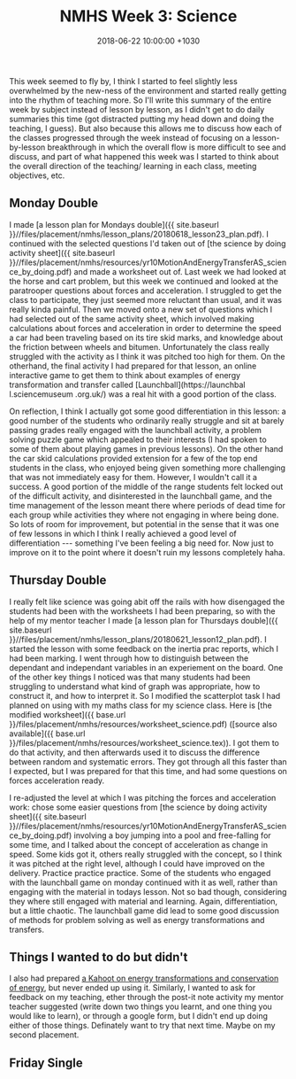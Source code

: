 ﻿---
layout: post
title:  "NMHS Week 3: Science"
date:   2018-06-22  10:00:00 +1030
categories: MTeach nmhsPlacement yr10science
tags: [1-1, 1-2, 1-5, 2-1, 2-2, 2-3, 3-1, 3-2, 3-3, 3-4, 3-5, 3-6, 4-1, 4-2, 5-1, 5-2]
acara: [ACSSU190, ACSSU229]
---

This week seemed to fly by, I think I started to feel slightly less overwhelmed by the new-ness of the environment and started really getting into the rhythm of teaching more. So I'll write this summary of the entire week by subject instead of lesson by lesson, as I didn't get to do daily summaries this time (got distracted putting my head down and doing the teaching, I guess). But also because this allows me to discuss how each of the classes progressed through the week instead of focusing on a lesson-by-lesson breakthrough in which the overall flow is more difficult to see and discuss, and part of what happened this week was I started to think about the overall direction of the teaching/ learning in each class, meeting objectives, etc.



## Monday Double

I made [a lesson plan for Mondays double]({{ site.baseurl }}//files/placement/nmhs/lesson_plans/20180618_lesson23_plan.pdf). I continued with the selected questions I'd taken out of [the science by doing activity sheet]({{ site.baseurl }}//files/placement/nmhs/resources/yr10MotionAndEnergyTransferAS_science_by_doing.pdf) and made a worksheet out of. Last week we had looked at the horse and cart problem, but this week we continued and looked at the paratrooper questions about forces and acceleration. I struggled to get the class to participate, they just seemed more reluctant than usual, and it was really kinda painful. Then we moved onto a new set of questions which I had selected out of the same activity sheet, which involved making calculations about forces and acceleration in order to determine the speed a car had been traveling based on its tire skid marks, and knowledge about the friction between wheels and bitumen. Unfortunately the class really struggled with the activity as I think it was pitched too high for them. On the otherhand, the final activity I had prepared for that lesson, an online interactive game to get them to think about examples of energy transformation and transfer called [Launchball](https://launchbal
l.sciencemuseum
.org.uk/) was a real hit with a good portion of the class.

On reflection, I think I actually got some good differentiation in this lesson: a good number of the students who ordinarily really struggle and sit at barely passing grades really engaged with the launchball activity, a problem solving puzzle game which appealed to their interests (I had spoken to some of them about playing games in previous lessons). On the other hand the car skid calculations provided extension for a few of the top end students in the class, who enjoyed being given something more challenging that was not immediately easy for them. However, I wouldn't call it a success. A good portion of the middle of the range students felt locked out of the difficult activity, and disinterested in the launchball game, and the time management of the lesson meant there where periods of dead time for each group while activities they where not engaging in where being done. So lots of room for improvement, but potential in the sense that it was one of few lessons in which I think I really achieved a good level of differentiation --- something I've been feeling a big need for. Now just to improve on it to the point where it doesn't ruin my lessons completely haha.

## Thursday Double

I really felt like science was going abit off the rails with how disengaged the students had been with the worksheets I had been preparing, so with the help of my mentor teacher I made [a lesson plan for Thursdays double]({{ site.baseurl }}//files/placement/nmhs/lesson_plans/20180621_lesson12_plan.pdf). I started the lesson with some feedback on the inertia prac reports, which I had been marking. I went through how to distinguish between the dependant and independant variables in an experiement on the board. One of the other key things I noticed was that many students had been struggling to understand what kind of graph was appropriate, how to construct it, and how to interpret it. So I modified the scatterplot task I had planned on using with my maths class for my science class. Here is [the modified worksheet]({{ base.url }}/files/placement/nmhs/resources/worksheet_science.pdf) ([source also available]({{ base.url }}/files/placement/nmhs/resources/worksheet_science.tex)). I got them to do that activity, and then afterwards used it to discuss the difference between random and systematic errors. They got through all this faster than I expected, but I was prepared for that this time, and had some questions on forces acceleration ready.

I re-adjusted the level at which I was pitching the forces and acceleration work: chose some easier questions from [the science by doing activity sheet]({{ site.baseurl }}//files/placement/nmhs/resources/yr10MotionAndEnergyTransferAS_science_by_doing.pdf) involving a boy jumping into a pool and free-falling for some time, and I talked about the concept of acceleration as change in speed. Some kids got it, others really struggled with the concept, so I think it was pitched at the right level, although I could have improved on the delivery. Practice practice practice. Some of the students who engaged with the launchball game on monday continued with it as well, rather than engaging with the material in todays lesson. Not so bad though, considering they where still engaged with material and learning. Again, differentiation, but a little chaotic. The launchball game did lead to some good discussion of methods for problem solving as well as energy transformations and transfers. 

## Things I wanted to do but didn't

I also had prepared [a Kahoot on energy transformations and conservation of energy](https://play.kahoot.it/#/k/84dfd4f8-a04e-4125-96b0-415b06a8fb55), but never ended up using it. Similarly, I wanted to ask for feedback on my teaching, ether through the post-it note activity my mentor teacher suggested (write down two things you learnt, and one thing you would like to learn), or through a google form, but I didn't end up doing either of those things. Definately want to try that next time. Maybe on my second placement.

## Friday Single












